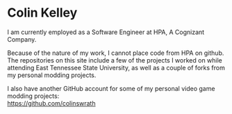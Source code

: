 # Colin Kelley #

I am currently employed as a Software Engineer at HPA, A Cognizant Company.

Because of the nature of my work, I cannot place code from HPA on github. 
The repositories on this site include a few of the projects I worked on while attending East Tennessee State University, as well as a couple of forks from my personal modding projects.

I also have another GitHub account for some of my personal video game modding projects:\
https://github.com/colinswrath
